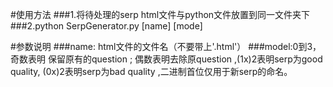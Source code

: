 #使用方法
###1.将待处理的serp html文件与python文件放置到同一文件夹下
###2.python SerpGenerator.py [name] [mode]

#参数说明
###name: html文件的文件名（不要带上'.html'）
###model:0到3， 奇数表明 保留原有的question ; 偶数表明去除原question ,(1x)2表明serp为good quality, (0x)2表明serp为bad quality ,二进制首位仅用于新serp的命名。